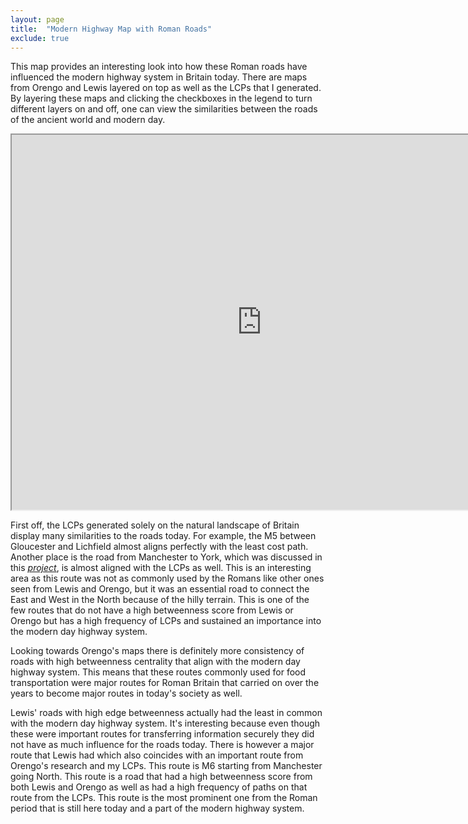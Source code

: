 ```yaml
---
layout: page
title:  "Modern Highway Map with Roman Roads"
exclude: true
---
```


This map provides an interesting look into how these Roman roads have influenced the modern highway system in Britain today. There are maps from Orengo and Lewis layered on top as well as the LCPs that I generated. By layering these maps and clicking the checkboxes in the legend to turn different layers on and off, one can view the similarities between the roads of the ancient world and modern day.

<iframe width="800px" height="600px" src="https://mads709.github.io/mod-highway-map.github.io/" title="map"></iframe>

 First off, the LCPs generated solely on the natural landscape of Britain display many similarities to the roads today. For example, the M5 between Gloucester and Lichfield almost aligns perfectly with the least cost path. Another place is the road from Manchester to York, which was discussed in this <a href="{% link map-analysis/eng-map-north-area.md %}">*<u>project</u>*</a>, is almost aligned with the LCPs as well. This is an interesting area as this route was not as commonly used by the Romans like other ones seen from Lewis and Orengo, but it was an essential road to connect the East and West in the North because of the hilly terrain. This is one of the few routes that do not have a high betweenness score from Lewis or Orengo but has a high frequency of LCPs and sustained an importance into the modern day highway system.

Looking towards Orengo's maps there is definitely more consistency of roads with high betweenness centrality that align with the modern day highway system. This means that these routes commonly used for food transportation were major routes for Roman Britain that carried on over the years to become major routes in today's society as well.

Lewis' roads with high edge betweenness actually had the least in common with the modern day highway system. It's interesting because even though these were important routes for transferring information securely they did not have as much influence for the roads today. There is however a major route that Lewis had which also coincides with an important route from Orengo's research and my LCPs. This route is M6 starting from Manchester going North. This route is a road that had a high betweenness score from both Lewis and Orengo as well as had a high frequency of paths on that route from the LCPs. This route is the most prominent one from the Roman period that is still here today and a part of the modern highway system.
